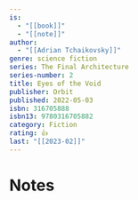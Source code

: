 ```yaml
---
is:
  - "[[book]]"
  - "[[note]]"
author:
  - "[[Adrian Tchaikovsky]]"
genre: science fiction
series: The Final Architecture
series-number: 2
title: Eyes of the Void
publisher: Orbit
published: 2022-05-03
isbn: 316705888
isbn13: 9780316705882
category: Fiction
rating: 👍
last: "[[2023-02]]"
---
```

# Notes
